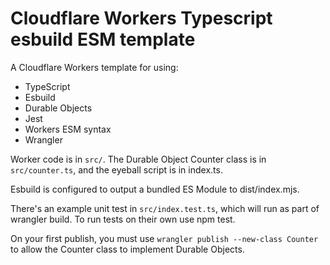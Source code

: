 # Cloudflare Workers Typescript esbuild ESM template

A Cloudflare Workers template for using:

- TypeScript
- Esbuild
- Durable Objects
- Jest
- Workers ESM syntax
- Wrangler

Worker code is in `src/`. The Durable Object Counter class is in `src/counter.ts`, and the eyeball script is in index.ts.

Esbuild is configured to output a bundled ES Module to dist/index.mjs.

There's an example unit test in `src/index.test.ts`, which will run as part of wrangler build. To run tests on their own use npm test.

On your first publish, you must use `wrangler publish --new-class Counter` to allow the Counter class to implement Durable Objects.
